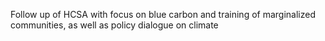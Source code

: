 Follow up of HCSA with focus on blue carbon and training of marginalized communities, as well as policy dialogue on climate